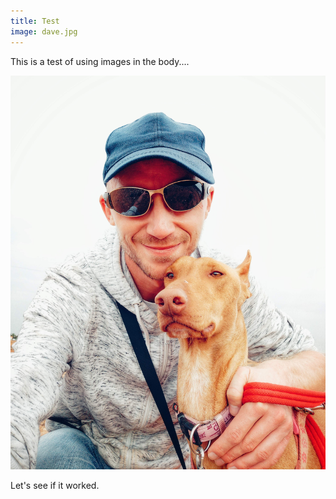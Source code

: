 ```yaml
---
title: Test
image: dave.jpg
---
```

This is a test of using images in the body....

![](davegrid1.jpg)

Let's see if it worked.